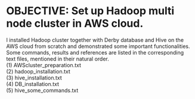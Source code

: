 # OBJECTIVE: Set up Hadoop multi node cluster in AWS cloud.
I installed Hadoop cluster together with Derby database and Hive on the AWS cloud from scratch and demonstrated some important functionalities.  Some commands, results and references are listed in the corresponding text files, mentioned in their natural order.  
(1) AWScluster_preparation.txt  
(2) hadoop_installation.txt  
(3) hive_installation.txt  
(4) DB_installation.txt  
(5) hive_some_commands.txt
